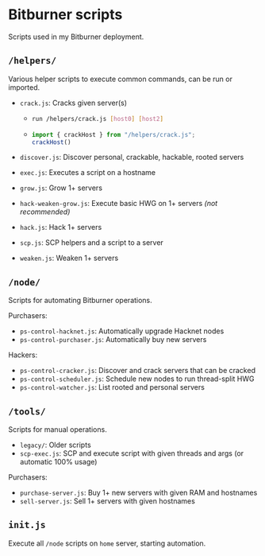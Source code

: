 # Bitburner scripts

Scripts used in my Bitburner deployment.

## `/helpers/`

Various helper scripts to execute common commands, can be run or imported.

- `crack.js`: Cracks given server(s)
  - ```bash
    run /helpers/crack.js [host0] [host2]
    ```
  - ```ts
    import { crackHost } from "/helpers/crack.js";
    crackHost()
    ```

- `discover.js`: Discover personal, crackable, hackable, rooted servers
- `exec.js`: Executes a script on a hostname
- `grow.js`: Grow 1+ servers
- `hack-weaken-grow.js`: Execute basic HWG on 1+ servers *(not recommended)*
- `hack.js`: Hack 1+ servers
- `scp.js`: SCP helpers and a script to a server
- `weaken.js`: Weaken 1+ servers

## `/node/`

Scripts for automating Bitburner operations.

Purchasers:

- `ps-control-hacknet.js`: Automatically upgrade Hacknet nodes
- `ps-control-purchaser.js`: Automatically buy new servers

Hackers:

- `ps-control-cracker.js`: Discover and crack servers that can be cracked
- `ps-control-scheduler.js`: Schedule new nodes to run thread-split HWG
- `ps-control-watcher.js`: List rooted and personal servers

## `/tools/`

Scripts for manual operations.

- `legacy/`: Older scripts
- `scp-exec.js`: SCP and execute script with given threads and args (or automatic 100% usage)

Purchasers:

- `purchase-server.js`: Buy 1+ new servers with given RAM and hostnames
- `sell-server.js`: Sell 1+ servers with given hostnames

## `init.js`

Execute all `/node` scripts on `home` server, starting automation.
